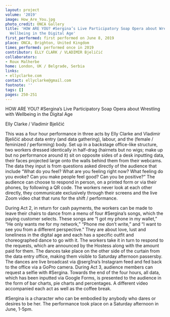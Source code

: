 ```yaml
---
layout: project
volume: '2019'
image: How_Are_You.jpg
photo_credit: ONCA Gallery
title: 'HOW ARE YOU? #Sergina’s Live Participatory Soap Opera about Wrestling with
  Wellbeing in the Digital Age'
first_performed: first performed on June 8, 2019
place: ONCA, Brighton, United Kingdom
times_performed: performed once in 2019
contributor: ELLY CLARK / VLADIMIR Bjeličić
collaborators:
- Roux Malherbe
home: London, UK / Belgrade, Serbia
links:
- ellyclarke.com
contact: ellyclarke@gmail.com
footnote: ''
tags: []
pages: 250-251
---
```



HOW ARE YOU? #Sergina’s Live Participatory Soap Opera about Wrestling with Wellbeing in the Digital Age

Elly Clarke / Vladimir Bjeličić

This was a four hour performance in three acts by Elly Clarke and Vladimir Bjeličić about data entry (and data gathering), labour, and the (female / feminized / performing) body. Set up in a backstage office-like structure, two workers dressed identically in half-drag (hairnets but no wigs; make up but no performance around it) sit on opposite sides of a desk inputting data, their faces projected large onto the walls behind them from their webcams. The data they input is from questions asked directly of the audience that include “What do you feel? What are you feeling right now? What feeling do you evoke? Can you make people feel good? Can you be positive?” The audience can choose to respond in person, on a printed form or via their phones, by following a QR code. The workers never look at each other directly, they communicate exclusively through their screens and the live Zoom video chat that runs for the shift / performance.

During Act 2, in return for cash payments, the workers can be made to leave their chairs to dance from a menu of four #Sergina’s songs, which the paying customer selects. These songs are “I got my phone in my wallet,” “He only wants me for my network,” “Phone me don’t write,” and “I want to see you from a different perspective.” They are about love, lust and loneliness in the digital age and each has a specific outfit and choreographed dance to go with it. The workers take it in turn to respond to the requests, which are announced by the Hostess along with the amount paid for them. The dances take place on the other side of the curtain from the data entry office, making them visible to Saturday afternoon passersby. The dances are live broadcast via @serg1na’s Instagram feed and fed back to the office via a GoPro camera. During Act 3, audience members can request a selfie with #Sergina. Towards the end of the four hours, all data, which has been inputted via Google Forms, is presented to the audience in the form of bar charts, pie charts and percentages. A different video accompanied each act as well as the coffee break.

#Sergina is a character who can be embodied by anybody who dares or desires to be her. The performance took place on a Saturday afternoon in June, 1-5pm.
